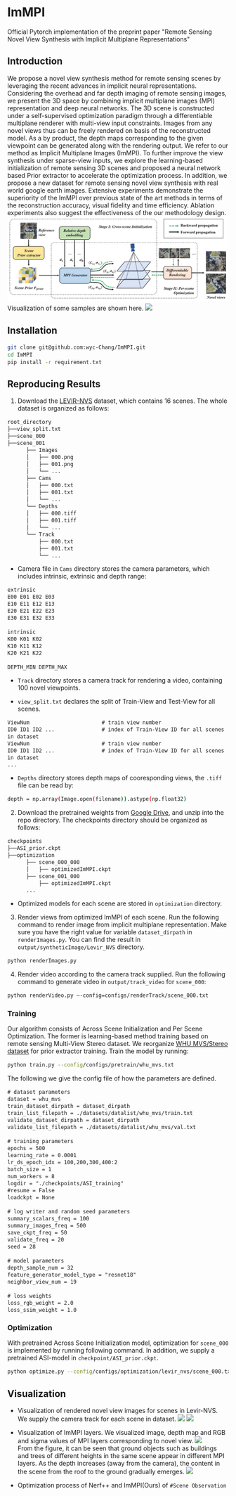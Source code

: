 # ImMPI
Official Pytorch implementation of the preprint paper "Remote Sensing Novel View Synthesis with Implicit Multiplane Representations"

## Introduction
We propose a novel view synthesis method for remote sensing scenes by leveraging the recent advances in implicit neural representations. Considering the overhead and far depth imaging of remote sensing images, we present the 3D space by combining implicit multiplane images (MPI) representation and deep neural networks. The 3D scene is constructed under a self-supervised optimization paradigm through a differentiable multiplane renderer with multi-view input constraints. Images from any novel views thus can be freely rendered on basis of the reconstructed model. As a by product, the depth maps corresponding to the given viewpoint can be generated along with the rendering output. We refer to our method as Implicit Multiplane Images (ImMPI). To further improve the view synthesis under sparse-view inputs, we explore the learning-based initialization of remote sensing 3D scenes and proposed a neural network based Prior extractor to accelerate the optimization process. In addition, we propose a new dataset for remote sensing novel view synthesis with real world google earth images. Extensive experiments demonstrate the superiority of the ImMPI over previous state of the art methods in terms of the reconstruction accuracy, visual fidelity and time efficiency. Ablation experiments also suggest the effectiveness of the our methodology design.
![](misc/images/flowchart_overall.jpg)
Visualization of some samples are shown here.
![](misc/images/scene_samples.gif)

## Installation
```bash
git clone git@github.com:wyc-Chang/ImMPI.git
cd ImMPI
pip install -r requirement.txt
```

## Reproducing Results
1. Download the [LEVIR-NVS](https://drive.google.com/drive/folders/1orEpAN-SLF0i7yFn_mrPVmtM12E2pcdj?usp=sharing) dataset, which contains 16 scenes. The whole dataset is organized as follows:
```
root_directory
├──view_split.txt 
├──scene_000
├──scene_001
      ├── Images                 
      │   ├── 000.png       
      │   ├── 001.png       
      │   └── ...                
      ├── Cams                   
      │   ├── 000.txt   
      │   ├── 001.txt   
      │   └── ...                
      └── Depths  
      │   ├── 000.tiff   
      │   ├── 001.tiff   
      │   └── ...     
      └── Track  
          ├── 000.txt   
          ├── 001.txt   
          └── ...    
```
   * Camera file in ``Cams`` directory stores the camera parameters, which includes intrinsic, extrinsic and depth range:
```
extrinsic
E00 E01 E02 E03
E10 E11 E12 E13
E20 E21 E22 E23
E30 E31 E32 E33

intrinsic
K00 K01 K02
K10 K11 K12
K20 K21 K22

DEPTH_MIN DEPTH_MAX 
```

  * ``Track`` directory stores a camera track for rendering a video, containing 100 novel viewpoints.

  * ``view_split.txt`` declares the split of Train-View and Test-View for all scenes.
```
ViewNum                       # train view number
ID0 ID1 ID2 ...               # index of Train-View ID for all scenes in dataset 
ViewNum                       # train view number
ID0 ID1 ID2 ...               # index of Train-View ID for all scenes in dataset 
...
``` 
  * ``Depths`` directory stores depth maps of cooresponding views, the ``.tiff`` file can be read by:
```bash
depth = np.array(Image.open(filename)).astype(np.float32)
```

2. Download the pretrained weights from [Google Drive](https://drive.google.com/drive/folders/1l1z6tBtSiIl39ASyoO_2kDYmNxLYWmp1?usp=sharing), and unzip into the repo directory. The checkpoints directory should be organized as follows:
```
checkpoints
├──ASI_prior.ckpt
├──optimization
      ├── scene_000_000              
      │   ├── optimizedImMPI.ckpt                    
      ├── scene_001_000                   
          ├── optimizedImMPI.ckpt                
      ...  
```
 * Optimized models for each scene are stored in ``optimization`` directory.

3.  Render views from optimized ImMPI of each scene. Run the following command to render image from implicit multiplane representation. Make sure you have the right value for variable ``dataset_dirpath`` in ``renderImages.py``. You can find the result in ``output/syntheticImage/Levir_NVS`` directory.
```bash
python renderImages.py
```

4. Render video according to the camera track supplied. Run the following command to generate video in ``output/track_video`` for ``scene_000``:
```bash
python renderVideo.py –-config=configs/renderTrack/scene_000.txt
```

### Training
  Our algorithm consists of Across Scene Initialization and Per Scene Optimization. The former is learning-based method training based on remote sensing Multi-View Stereo dataset. We reorganize [WHU MVS/Stereo dataset](https://drive.google.com/drive/folders/1-4BpcJ4cyLSf0lxafkKBkx3eSW3UppVg?usp=sharing) for prior extractor training.
  Train the model by running:
```bash
python train.py --config/configs/pretrain/whu_mvs.txt
```
  The following we give the config file of how the parameters are defined.
```
# dataset parameters
dataset = whu_mvs
train_dataset_dirpath = dataset_dirpath
train_list_filepath = ./datasets/datalist/whu_mvs/train.txt
validate_dataset_dirpath = dataset_dirpath
validate_list_filepath = ./datasets/datalist/whu_mvs/val.txt

# training parameters
epochs = 500
learning_rate = 0.0001
lr_ds_epoch_idx = 100,200,300,400:2
batch_size = 1
num_workers = 8
logdir = "./checkpoints/ASI_training"
#resume = False
loadckpt = None

# log writer and random seed parameters
summary_scalars_freq = 100
summary_images_freq = 500
save_ckpt_freq = 50
validate_freq = 20
seed = 28

# model parameters
depth_sample_num = 32
feature_generator_model_type = "resnet18"
neighbor_view_num = 19

# loss weights
loss_rgb_weight = 2.0
loss_ssim_weight = 1.0
```

### Optimization
  With pretrained Across Scene Initialization model, optimization for ``scene_000`` is implemented by running following command. In addition, we supply a pretrained ASI-model in ``checkpoint/ASI_prior.ckpt``.
```bash
python optimize.py --config/configs/optimization/levir_nvs/scene_000.txt
```

## Visualization
* Visualization of rendered novel view images for scenes in Levir-NVS. We supply the camera track for each scene in dataset.
![](misc/images/scenes.gif)
![](misc/images/scene_sample_2.gif)

* Visualization of ImMPI layers. We visualized image, depth map and RGB and sigma values of MPI layers corresponding to novel view.
![](misc/images/rgb_depth_rgb.gif)
&emsp;&emsp; From the figure, it can be seen that ground objects such as buildings and trees of different heights in the same scene appear in different MPI layers. As the depth increases (away from the camera), the content in the scene from the roof to the ground gradually emerges.
![](misc/images/rgb_depth_sigma.gif)

* Optimization process of Nerf++ and ImMPI(Ours) of ``#Scene Observation ``

